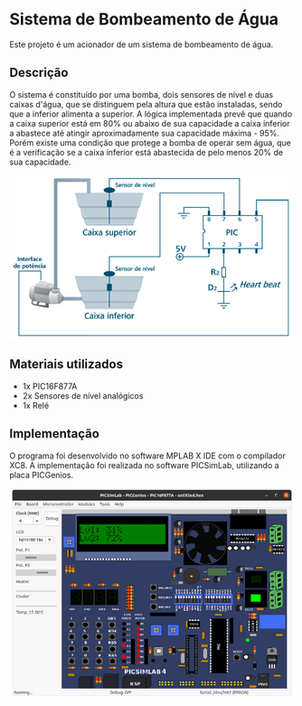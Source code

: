 # Sistema de Bombeamento de Água
Este projeto é um acionador de um sistema de bombeamento de água.

## Descrição
O sistema é constituído por uma bomba, dois sensores de nível e duas caixas d'água, que se distinguem pela altura que estão instaladas, sendo que a inferior alimenta a superior. A lógica implementada prevê que quando a caixa superior está em 80% ou abaixo de sua capacidade a caixa inferior a abastece até atingir aproximadamente sua capacidade máxima - 95%. Porém existe uma condição que protege a bomba de operar sem água, que é a verificação se a caixa inferior está abastecida de pelo menos 20% de sua capacidade.

![Screenshot](https://github.com/hnovais95/pic/blob/master/sistema-bombeamento/plant.png)

## Materiais utilizados
* 1x PIC16F877A
* 2x Sensores de nível analógicos
* 1x Relé

## Implementação
O programa foi desenvolvido no software MPLAB X IDE com o compilador XC8. A implementação foi realizada no software PICSimLab, utilizando a placa PICGenios.

![Screenshot](https://github.com/hnovais95/pic/blob/master/sistema-bombeamento/screenshot_picsimlab.png)
